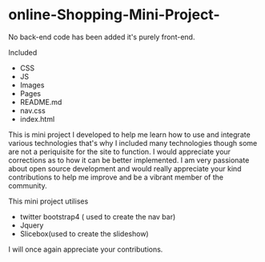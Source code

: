 # online-Shopping-Mini-Project-

No back-end code has been added it's purely front-end.

Included
- CSS
- JS
- Images
- Pages
- README.md
- nav.css
- index.html



This is mini project I developed to help me learn how to use and integrate various technologies that's why I included many technologies though some are not a periquisite for the site to function. 
I would appreciate your corrections as to how it can be better implemented. I am very passionate about open source development and would really appreciate your kind contributions to help me improve and be a vibrant member of the community.

This mini project utilises 
- twitter bootstrap4 ( used to create the nav bar)
- Jquery
- Slicebox(used to create the slideshow)

I will once again appreciate your contributions.
